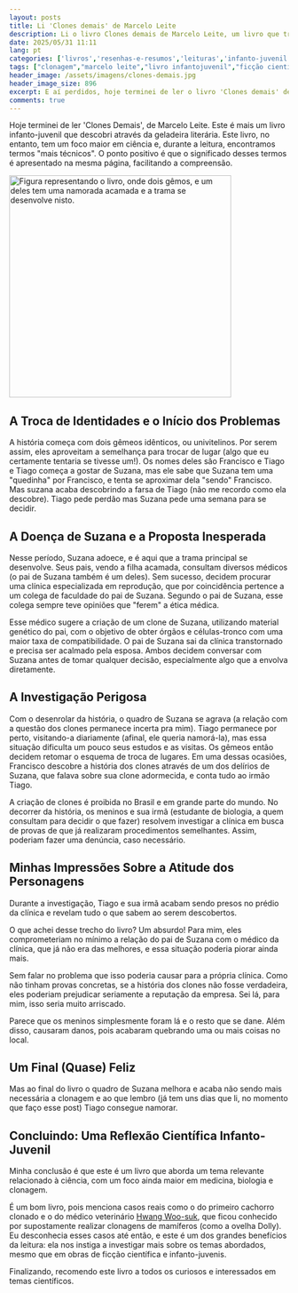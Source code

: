 ```yaml
---
layout: posts
title: Li 'Clones demais' de Marcelo Leite
description: Li o livro Clones demais de Marcelo Leite, um livro que trata de clonagem, gêmeos univitelino, e uma doença misteriosa.
date: 2025/05/31 11:11
lang: pt
categories: ['livros','resenhas-e-resumos','leituras','infanto-juvenil','ficao-cientifica','literatura-brasileira']
tags: ["clonagem","marcelo leite","livro infantojuvenil","ficção científica","ética médica","gêmeos univitelinos","geladeira literária"]
header_image: /assets/imagens/clones-demais.jpg
header_image_size: 896
excerpt: E aí perdidos, hoje terminei de ler o livro 'Clones demais' de Marcelo Leite, o li recentemente e...
comments: true
---
```


Hoje terminei de ler 'Clones Demais', de Marcelo Leite. Este é mais um livro infanto-juvenil que descobri através da geladeira literária. Este livro, no entanto, tem um foco maior em ciência e, durante a leitura, encontramos termos "mais técnicos". O ponto positivo é que o significado desses termos é apresentado na mesma página, facilitando a compreensão.

<img loading='lazy' alt="Figura representando o livro, onde dois gêmos, e um deles tem uma namorada acamada e a trama se desenvolve nisto." src="{{ '/assets/imagens/clones-demais.jpg' | relative_url }}" width="400" height="400">

## A Troca de Identidades e o Início dos Problemas

A história começa com dois gêmeos idênticos, ou univitelinos. Por serem assim, eles aproveitam a semelhança para trocar de lugar (algo que eu certamente tentaria se tivesse um!). Os nomes deles são Francisco e Tiago e Tiago começa a gostar de Suzana, mas ele sabe que Suzana tem uma "quedinha" por Francisco, e tenta se aproximar dela "sendo" Francisco. Mas suzana acaba descobrindo a farsa de Tiago (não me recordo como ela descobre). Tiago pede perdão mas Suzana pede uma semana para se decidir.

## A Doença de Suzana e a Proposta Inesperada

Nesse período, Suzana adoece, e é aqui que a trama principal se desenvolve. Seus pais, vendo a filha acamada, consultam diversos médicos (o pai de Suzana também é um deles). Sem sucesso, decidem procurar uma clínica especializada em reprodução, que por coincidência pertence a um colega de faculdade do pai de Suzana. Segundo o pai de Suzana, esse colega sempre teve opiniões que "ferem" a ética médica.

Esse médico sugere a criação de um clone de Suzana, utilizando material genético do pai, com o objetivo de obter órgãos e células-tronco com uma maior taxa de compatibilidade. O pai de Suzana sai da clínica transtornado e precisa ser acalmado pela esposa. Ambos decidem conversar com Suzana antes de tomar qualquer decisão, especialmente algo que a envolva diretamente.

## A Investigação Perigosa

Com o desenrolar da história, o quadro de Suzana se agrava (a relação com a questão dos clones permanece incerta pra mim). Tiago permanece por perto, visitando-a diariamente (afinal, ele queria namorá-la), mas essa situação dificulta um pouco seus estudos e as visitas. Os gêmeos então decidem retomar o esquema de troca de lugares. Em uma dessas ocasiões, Francisco descobre a história dos clones através de um dos delírios de Suzana, que falava sobre sua clone adormecida, e conta tudo ao irmão Tiago.

A criação de clones é proibida no Brasil e em grande parte do mundo. No decorrer da história, os meninos e sua irmã (estudante de biologia, a quem consultam para decidir o que fazer) resolvem investigar a clínica em busca de provas de que já realizaram procedimentos semelhantes. Assim, poderiam fazer uma denúncia, caso necessário.

## Minhas Impressões Sobre a Atitude dos Personagens

Durante a investigação, Tiago e sua irmã acabam sendo presos no prédio da clínica e revelam tudo o que sabem ao serem descobertos.

O que achei desse trecho do livro? Um absurdo! Para mim, eles comprometeriam no mínimo a relação do pai de Suzana com o médico da clínica, que já não era das melhores, e essa situação poderia piorar ainda mais.

Sem falar no problema que isso poderia causar para a própria clínica. Como não tinham provas concretas, se a história dos clones não fosse verdadeira, eles poderiam prejudicar seriamente a reputação da empresa. Sei lá, para mim, isso seria muito arriscado.

Parece que os meninos simplesmente foram lá e o resto que se dane. Além disso, causaram danos, pois acabaram quebrando uma ou mais coisas no local.

## Um Final (Quase) Feliz

Mas ao final do livro o quadro de Suzana melhora e acaba não sendo mais necessária a clonagem e ao que lembro (já tem uns dias que li, no momento que faço esse post) Tiago consegue namorar.

## Concluindo: Uma Reflexão Científica Infanto-Juvenil

Minha conclusão é que este é um livro que aborda um tema relevante relacionado à ciência, com um foco ainda maior em medicina, biologia e clonagem.

É um bom livro, pois menciona casos reais como o do primeiro cachorro clonado e o do médico veterinário [Hwang Woo-suk](https://en.m.wikipedia.org/wiki/Hwang_Woo-suk), que ficou conhecido por supostamente realizar clonagens de mamíferos (como a ovelha Dolly). Eu desconhecia esses casos até então, e este é um dos grandes benefícios da leitura: ela nos instiga a investigar mais sobre os temas abordados, mesmo que em obras de ficção científica e infanto-juvenis.

Finalizando, recomendo este livro a todos os curiosos e interessados em temas científicos.